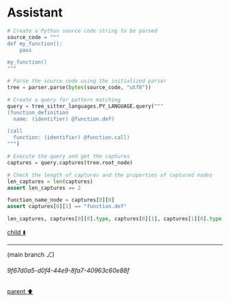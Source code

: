 # Assistant

```python
# Create a Python source code string to be parsed
source_code = """
def my_function():
    pass

my_function()
"""

# Parse the source code using the initialized parser
tree = parser.parse(bytes(source_code, "utf8"))

# Create a query for pattern matching
query = tree_sitter_languages.PY_LANGUAGE.query("""
(function_definition
  name: (identifier) @function.def)

(call
  function: (identifier) @function.call)
""")

# Execute the query and get the captures
captures = query.captures(tree.root_node)

# Check the length of captures and the properties of captured nodes
len_captures = len(captures)
assert len_captures == 2

function_name_node = captures[0][0]
assert captures[0][1] == "function.def"

len_captures, captures[0][0].type, captures[0][1], captures[1][0].type, captures[1][1]
```

[child ⬇️](#9f67d0a5-d0f4-44e9-8fa7-40963c60e88f)

---

(main branch ⎇)
###### 9f67d0a5-d0f4-44e9-8fa7-40963c60e88f
[parent ⬆️](#953ccdca-be2f-4765-bdf5-13151dff1986)

